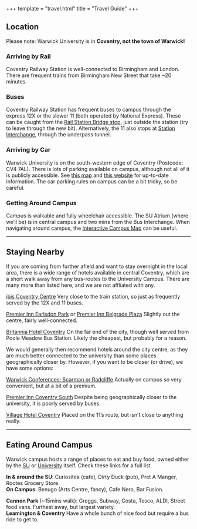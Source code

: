 +++
template = "travel.html"
title = "Travel Guide"
+++

## Location

Please note: Warwick University is in **Coventry, not the town of Warwick!**

<div class="whats-on-wrapper">

<div class="content">

### Arriving by Rail

Coventry Railway Station is well-connected to Birmingham and London. There are frequent trains from Birmingham New Street that take ~20 minutes.

### Buses 
Coventry Railway Station has frequent buses to campus through the express 12X or the slower 11 (both operated by National Express). These can be caught from the [Rail Station Bridge stop](https://goo.gl/maps/YAqPpQXVXqzpKPz76), just outside the station (try to leave through the new bit). Alternatively, the 11 also stops at [Station Interchange](https://goo.gl/maps/Lu3GGVELEek24b7f8), through the underpass tunnel.

</div>

<div class="content">

### Arriving by Car

Warwick University is on the south-western edge of Coventry (Postcode: CV4 7AL). There is lots of parking available on campus, although not all of it is publicly accessible. See [this map](https://warwick.ac.uk/services/carparks/where/where_can_i_park_-Jan_2022v2.pdf) and [this website](https://warwick.ac.uk/services/carparks/) for up-to-date information. The car parking rules on campus can be a bit tricky, so be careful.

### Getting Around Campus

Campus is walkable and fully wheelchair accessible. The SU Atrium (where we’ll be) is in central campus and two mins from the Bus Interchange. When navigating around campus, the [Interactive Campus Map](https://campus.warwick.ac.uk/search/623c8897421e6f5928c0d2e2) can be useful.

</div>

</div>

<hr>

## Staying Nearby

<div class="whats-on-wrapper">

<div class="content">

If you are coming from further afield and want to stay overnight in the local area, there is a wide range of hotels available in central Coventry, which are a short walk away from any bus-routes to the University Campus. There are many more than listed here, and we are not affliated with any.

[ibis Coventry Centre](https://all.accor.com/hotel/2793/index.en.shtml) Very close to the train station, so just as frequently served by the 12X and 11 buses.

[Premier Inn Earlsdon Park](https://www.premierinn.com/gb/en/hotels/england/west-midlands/coventry/coventry-city-centre-earlsdon-park.html) or [Premier Inn Belgrade Plaza](https://www.premierinn.com/gb/en/hotels/england/west-midlands/coventry/coventry-city-centre-belgrade-plaza.html) Slightly out the centre, fairly well-connected.

[Britannia Hotel Coventry](https://www.britanniahotels.com/hotels/the-britannia-hotel-coventry) On the far end of the city, though well served from Poole Meadow Bus Station. Likely the cheapest, but probably for a reason.

</div>

<div class="content">

We would generally then recommend hotels around the city centre, as they are much better connected to the university than some places geographically closer by. However, if you want to be closer (or drive), we have some options:

[Warwick Conferences: Scarman or Radcliffe](https://warwick.ac.uk/services/conferences/bed-and-breakfast/) Actually on campus so very convenient, but at a bit of a premium.

[Premier Inn Coventry South](https://www.premierinn.com/gb/en/hotels/england/west-midlands/coventry/coventry-south-a45.html) Despite being geographically closer to the university, it is poorly served by buses.

[Village Hotel Coventry](https://www.village-hotels.co.uk/coventry) Placed on the 11’s route, but isn’t close to anything really.

</div>

</div>

<hr>

## Eating Around Campus

<div class="whats-on-wrapper">

<div class="content">

Warwick campus hosts a range of places to eat and buy food, owned either by the [SU](https://www.warwicksu.com/venues-events/eating-drinking/) or [University](https://warwick.ac.uk/services/retail/openingtimes/) itself. Check these links for a full list.

**In & around the SU**: Curiositea (cafe), Dirty Duck (pub), Pret A Manger, Rootes Grocery Store.  
**On Campus**: Benugo (Arts Centre, fancy), Cafe Nero, Bar Fusion.  

</div>

<div class="content">

**Cannon Park** (~15mins walk): Greggs, Subway, Costa, Tesco, ALDI, Street food vans. Furthest away, but largest variety.  
**Leamington & Coventry** Have a whole bunch of nice food but require a bus ride to get to.

</div>

</div>